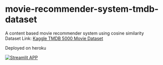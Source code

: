 # movie-recommender-system-tmdb-dataset

A content based movie recommender system using cosine similarity
Dataset Link: [Kaggle TMDB 5000 Movie Dataset](https://www.kaggle.com/tmdb/tmdb-movie-metadata?select=tmdb_5000_movies.csv)

Deployed on heroku 

[![Streamlit APP](https://static.streamlit.io/badges/streamlit_badge_black_white.svg)](https://movierecommend-tmdb.herokuapp.com/)
